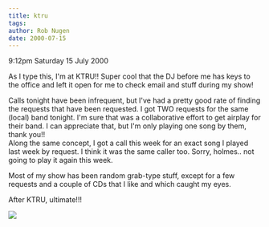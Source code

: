 ```yaml
---
title: ktru
tags: 
author: Rob Nugen
date: 2000-07-15
---
```


<p class=date>9:12pm Saturday 15 July 2000</p>

<p>As I type this, I'm at KTRU!!  Super cool that the
DJ before me has keys to the office and left it open
for me to check email and stuff during my show!

<p>Calls tonight have been infrequent, but I've had a
pretty good rate of finding the requests that have
been requested.  I got TWO requests for the same
(local) band tonight. I'm sure that was a
collaborative effort to get airplay for their band.  I
can appreciate that, but I'm only playing one song by
them, thank you!!   
<br>Along the same concept, I got a call this week for
an exact song I played last week by request.  I think
it was the same caller too.  Sorry, holmes.. not going
to play it again this week.

<p>Most of my show has been random grab-type stuff,
except for a few requests and a couple of CDs that I
like and which caught my eyes.

<p>After KTRU, ultimate!!!

<p><img src="/images/rob/wL-ROB.gif">
